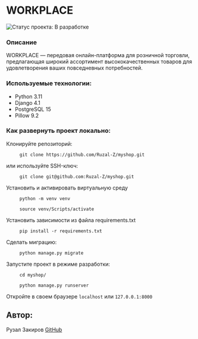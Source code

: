 # WORKPLACE
![Статус проекта: В разработке](https://img.shields.io/badge/%D0%A1%D1%82%D0%B0%D1%82%D1%83%D1%81-%D0%92%20%D1%80%D0%B0%D0%B7%D1%80%D0%B0%D0%B1%D0%BE%D1%82%D0%BA%D0%B5-brightgreen.svg)
### Описание
WORKPLACE — передовая онлайн-платформа для розничной торговли, предлагающая широкий ассортимент высококачественных товаров для удовлетворения ваших повседневных потребностей.

### Используемые технологии:
- Python 3.11
- Django 4.1
- PostgreSQL 15
- Pillow 9.2
### Как развернуть проект локально:
Клонируйте репозиторий:
```
     git clone https://github.com/Ruzal-Z/myshop.git
```
или используйте SSH-ключ:
```
     git clone git@github.com:Ruzal-Z/myshop.git
```
Установить и активировать виртуальную среду
```
     python -m venv venv
```
```
     source venv/Scripts/activate
```
Установить зависимости из файла requirements.txt
```
     pip install -r requirements.txt
```
Сделать миграцию:
```
     python manage.py migrate
```
Запустите проект в режиме разработки:
```
     cd myshop/  
```
```
     python manage.py runserver
```
Откройте в своем браузере `localhost` или `127.0.0.1:8000`

## Автор:
Рузал Закиров [GitHub](https://github.com/Ruzal-Z/)